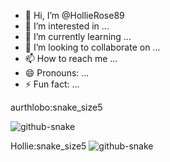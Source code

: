 - 👋 Hi, I’m @HollieRose89
- 👀 I’m interested in ...
- 🌱 I’m currently learning ...
- 💞️ I’m looking to collaborate on ...
- 📫 How to reach me ...
- 😄 Pronouns: ...
- ⚡ Fun fact: ...

<!---
HollieRose89/HollieRose89 is a ✨ special ✨ repository because its `README.md` (this file) appears on your GitHub profile.
You can click the Preview link to take a look at your changes.
--->

aurthlobo:snake_size5

<picture>
  <source media="(prefers-color-scheme: dark)" srcset="https://raw.githubusercontent.com/HollieRose89/HollieRose89/output-arthur-snakeSize5/github-contribution-grid-snake-dark_v008.svg" />
  <source media="(prefers-color-scheme: light)" srcset="https://raw.githubusercontent.com/HollieRose89/HollieRose89/output/github-contribution-grid-snake.sv" />
  <img alt="github-snake" src="https://raw.githubusercontent.com/HollieRose89/HollieRose89/output/github-contribution-grid-snake.sv" />
</picture>


Hollie:snake_size5
<picture>
  <source media="(prefers-color-scheme: dark)" srcset="https://raw.githubusercontent.com/HollieRose89/HollieRose89/output-v008-snakeSize5/github-contribution-grid-snake-dark_v008.svg" />
  <source media="(prefers-color-scheme: light)" srcset="https://raw.githubusercontent.com/HollieRose89/HollieRose89/output/github-contribution-grid-snake.sv" />
  <img alt="github-snake" src="https://raw.githubusercontent.com/HollieRose89/HollieRose89/output/github-contribution-grid-snake.sv" />
</picture>

